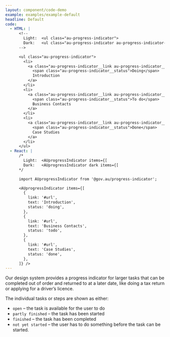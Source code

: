 ```yaml
---
layout: component/code-demo
example: examples/example-default
headline: Default
code:
  - HTML: |
      <!--
        Light:  <ul class="au-progress-indicator">
        Dark:   <ul class="au-progress-indicator au-progress-indicator--dark">
      -->

      <ul class="au-progress-indicator">
        <li>
          <a class="au-progress-indicator__link au-progress-indicator__link--doing" href="#url">
            <span class="au-progress-indicator__status">Doing</span>
            Introduction
          </a>
        </li>
        <li>
          <a class="au-progress-indicator__link au-progress-indicator__link--todo" href="#url">
            <span class="au-progress-indicator__status">To do</span>
            Business Contacts
          </a>
        </li>
        <li>
          <a class="au-progress-indicator__link au-progress-indicator__link--done" href="#url">
            <span class="au-progress-indicator__status">Done</span>
            Case Studies
          </a>
        </li>
      </ul>
  - React: |
      /*
        Light:  <AUprogressIndicator items={[
        Dark:   <AUprogressIndicator dark items={[
      */

      import AUprogressIndicator from '@gov.au/progress-indicator';

      <AUprogressIndicator items={[
        {
          link: '#url',
          text: 'Introduction',
          status: 'doing',
        },
        {
          link: '#url',
          text: 'Business Contacts',
          status: 'todo',
        },
        {
          link: '#url',
          text: 'Case Studies',
          status: 'done',
        },
      ]} />
---
```


Our design system provides a progress indicator for larger tasks that can be
completed out of order and returned to at a later date, like doing a tax
return or applying for a driver’s licence.

The individual tasks or steps are shown as either:

- `open` – the task is available for the user to do
- `partly finished` – the task has been started
- `finished` – the task has been completed
- `not yet started` – the user has to do something before the task can be started.
